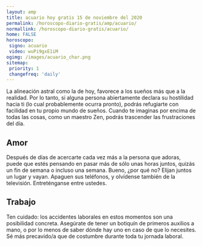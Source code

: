 ```yaml
---
layout: amp
title: acuario hoy gratis 15 de noviembre del 2020 
permalink: /horoscopo-diario-gratis/amp/acuario/
normallink: /horoscopo-diario-gratis/acuario/
home: FALSE
horoscopo:
 signo: acuario
 video: wuPi9gxE1iM
ogimg: /images/acuario_char.png
sitemap:
 priority: 1
 changefreq: 'daily'
---
```



La alineación astral como la de hoy, favorece a los sueños más que a la realidad. Por lo tanto, si alguna persona abiertamente declara su hostilidad hacia ti (lo cual probablemente ocurra pronto), podrás refugiarte con facilidad en tu propio mundo de sueños. Cuando te imaginas por encima de todas las cosas, como un maestro Zen, podrás trascender las frustraciones del día.

## Amor

Después de días de acercarte cada vez más a la persona que adoras, puede que estés pensando en pasar más de sólo unas horas juntos, quizás un fin de semana o incluso una semana. Bueno, ¿por qué no? Elijan juntos un lugar y vayan. Apaguen sus teléfonos, y olvídense también de la televisión. Entreténganse entre ustedes.

## Trabajo

Ten cuidado: los accidentes laborales en estos momentos son una posibilidad concreta. Asegúrate de tener un botiquín de primeros auxilios a mano, o por lo menos de saber dónde hay uno en caso de que lo necesites. Sé más precavido/a que de costumbre durante toda tu jornada laboral.